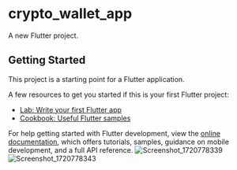 # crypto_wallet_app

A new Flutter project.

## Getting Started

This project is a starting point for a Flutter application.

A few resources to get you started if this is your first Flutter project:

- [Lab: Write your first Flutter app](https://docs.flutter.dev/get-started/codelab)
- [Cookbook: Useful Flutter samples](https://docs.flutter.dev/cookbook)

For help getting started with Flutter development, view the
[online documentation](https://docs.flutter.dev/), which offers tutorials,
samples, guidance on mobile development, and a full API reference.
![Screenshot_1720778339](https://github.com/user-attachments/assets/3900c6a7-149d-4e68-8431-92857289a3df)
![Screenshot_1720778343](https://github.com/user-attachments/assets/3a6352a9-49ae-40de-a2d2-719261c7ee50)
